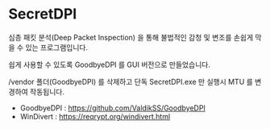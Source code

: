 # SecretDPI

심층 패킷 분석(Deep Packet Inspection) 을 통해 불법적인 감청 및 변조를 손쉽게 막을 수 있는 프로그램입니다.

쉽게 사용할 수 있도록 GoodbyeDPI 를 GUI 버전으로 만들었습니다.

/vendor 폴더(GoodbyeDPI) 를 삭제하고 단독 SecretDPI.exe 만 실행시 MTU 를 변경하여 작동됩니다.

* GoodbyeDPI : <https://github.com/ValdikSS/GoodbyeDPI>
* WinDivert : <https://reqrypt.org/windivert.html>